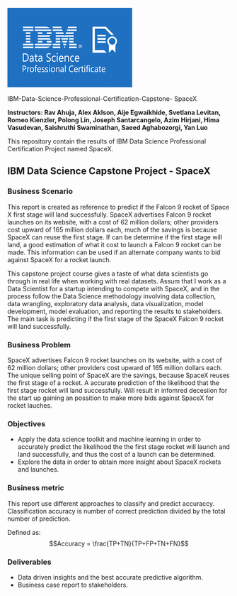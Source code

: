 ![](https://github.com/SirBaron84/IBM-Data-Science-Professional-Certification-/blob/main/images/IBM_.png)


IBM-Data-Science-Professional-Certification-Capstone- SpaceX 

**Instructors: Rav Ahuja, Alex Aklson, Aije Egwaikhide, Svetlana Levitan, Romeo Kienzler, Polong Lin, Joseph Santarcangelo, Azim Hirjani, Hima Vasudevan, Saishruthi Swaminathan, Saeed Aghabozorgi, Yan Luo**

This repository contain the results of IBM Data Science Professional Certification Project named SpaceX.

## IBM Data Science Capstone Project - SpaceX

### Business Scenario
This report is created as reference to predict if the Falcon 9 rocket of Space X first stage will land successfully. SpaceX advertises Falcon 9 rocket launches on its website, with a cost of 62 million dollars; other providers cost upward of 165 million dollars each, much of the savings is because SpaceX can reuse the first stage. If can be determine if the first stage will land, a good estimation of what it cost to launch a Falcon 9 rocket can be made. This information can be used if an alternate company wants to bid against SpaceX for a rocket launch. 

This capstone project course gives a taste of what data scientists go through in real life when working with real datasets. Assum that I work as a Data Scientist  for a startup intending to compete with SpaceX, and in the process follow the Data Science methodology involving data collection, data wrangling, exploratory data analysis, data visualization, model development, model evaluation, and reporting the  results to stakeholders. The main task is predicting if the first stage of the SpaceX Falcon 9 rocket will land successfully. 

### Business Problem
SpaceX advertises Falcon 9 rocket launches on its website, with a cost of 62 million dollars; other providers cost upward of 165 million dollars each. The unique selling point of SpaceX are the savings, because SpaceX reuses the first stage of a rocket. A accurate prediction of the likelihood that the first stage rocket will land successfully. Will result in infomred decesiion for the start up gaining an possition to make more bids against SpaceX for rocket lauches.     

### Objectives
- Apply the data science toolkit and machine learning in order to accurately predict the likelihood the the first stage rocket will launch and land successfully, and thus the cost of a launch can be determined.
- Explore the data in order to obtain more insight about SpaceX rockets and launches.

### Business metric
This report use different approaches to classify and predict accuraccy. 
Classification accuracy is number of correct prediction divided by the total number of prediction.

Defined as: 
$$Accuracy = \frac{TP+TN}{TP+FP+TN+FN}$$

### Deliverables
- Data driven insights and the best accurate predictive algorithm.
- Business case report to stakeholders.


